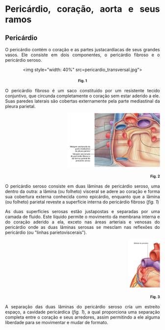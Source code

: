<div align="justify">

# Pericárdio, coração, aorta e seus ramos

## Pericárdio

O pericárdio contém o coração e as partes justacardíacas de seus grandes vasos. Ele consiste em dois componentes, o pericárdio fibroso e o pericárdio seroso. 

<div align="center">

<img style="width: 40%" src=pericardio_transversal.jpg">

<sub> **Fig. 1** <sub />

</div>

O pericárdio fibroso é um saco constituído por um resistente tecido conjuntivo, que circunda completamente o coração sem estar aderido a ele. Suas paredes laterais são cobertas externamente pela parte mediastinal da pleura parietal. 

<div align="right">

<img style="width: 60%" src="https://github.com/pedro118heranca/1M/blob/2b87489b89a4a31db57240bdc7c206f29dd3ec3d/pleura_pericardio.jpg">

<sub> **Fig. 2** <sub />

</div>

O pericárdio seroso consiste em duas lâminas de pericárdio seroso, uma dentro da outra: a lâmina (ou folheto) visceral se adere ao coração e forma sua cobertura externa conhecida como epicárdio, enquanto que a lâmina (ou folheto) parietal reveste a superfície interna do pericárdio fibroso (_fig. 1_)

As duas superfícies serosas estão justapostas e separadas por uma camada de fluido. Este líquido permite o movimento da membrana interna e do coração aderido a ela, exceto nas áreas arteriais e venosas do pericárdio onde as duas lâminas serosas se mesclam nas reflexões do pericárdio (ou "linhas parietoviscerais").

<div align="right">

<img style="width: 20%" src="https://github.com/pedro118heranca/1M/blob/2b87489b89a4a31db57240bdc7c206f29dd3ec3d/reflexao_do_pericardio.jpg">

<sub> **Fig. 3** <sub />

</div>

A separação das duas lâminas do pericárdio seroso cria um estreito espaço, a cavidade pericárdica (_fig. 1_), a qual proporciona uma separação completa entre o coração e seus arredores, assim permitindo a ele alguma liberdade para se movimentar e mudar de formato.

</div>
